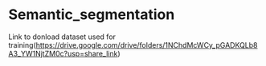 # Semantic_segmentation



Link to donload dataset used for training(https://drive.google.com/drive/folders/1NChdMcWCy_pGADKQLb8A3_YW1NjtZM0c?usp=share_link)
